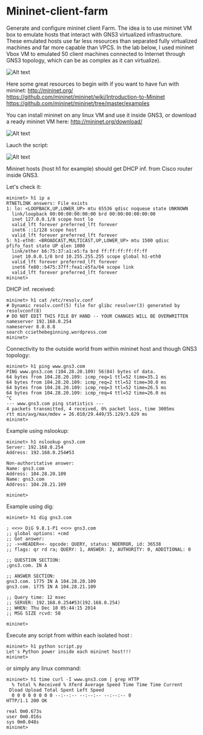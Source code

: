 Mininet-client-farm
===================

Generate and configure mininet client Farm.
The idea is to use mininet VM box to emulate hosts that interact with GNS3 virtualized infrastructure. These emulated hosts use far less resources than separated fully virtualized machines and far more capable than VPCS.
In the lab below, I used mininet Vbox VM to emulated 50 client machines connected to Internet through GNS3 topology, which can be as complex as it can virtualize).

![Alt text](https://community.gns3.com/servlet/JiveServlet/downloadImage/102-2022-7-35071/2014-12-18+16+18+11.png)

Here some great resources to begin with if you want to have fun with mininet:
http://mininet.org/
https://github.com/mininet/mininet/wiki/Introduction-to-Mininet
https://github.com/mininet/mininet/tree/master/examples

You can install mininet on any linux VM and use it inside GNS3, or download a ready mininet VM here:
http://mininet.org/download/

![Alt text](https://community.gns3.com/servlet/JiveServlet/downloadImage/102-2022-7-35073/Selection_242.png)

Lauch the script:

![Alt text](https://community.gns3.com/servlet/JiveServlet/downloadImage/102-2022-7-35074/pastedImage_0.png)

Mininet hosts (host h1 for example) should get DHCP inf. from Cisco router inside GNS3.

Let's check it:

    mininet> h1 ip a   
    RTNETLINK answers: File exists   
    1: lo: <LOOPBACK,UP,LOWER_UP> mtu 65536 qdisc noqueue state UNKNOWN   
      link/loopback 00:00:00:00:00:00 brd 00:00:00:00:00:00   
      inet 127.0.0.1/8 scope host lo   
      valid_lft forever preferred_lft forever   
      inet6 ::1/128 scope host   
      valid_lft forever preferred_lft forever   
    5: h1-eth0: <BROADCAST,MULTICAST,UP,LOWER_UP> mtu 1500 qdisc pfifo_fast state UP qlen 1000   
      link/ether b6:75:37:a1:e5:fa brd ff:ff:ff:ff:ff:ff   
      inet 10.0.0.1/8 brd 10.255.255.255 scope global h1-eth0   
      valid_lft forever preferred_lft forever   
      inet6 fe80::b475:37ff:fea1:e5fa/64 scope link   
      valid_lft forever preferred_lft forever   
    mininet>  

DHCP inf. received:

    mininet> h1 cat /etc/resolv.conf   
    # Dynamic resolv.conf(5) file for glibc resolver(3) generated by resolvconf(8)   
    # DO NOT EDIT THIS FILE BY HAND -- YOUR CHANGES WILL BE OVERWRITTEN   
    nameserver 192.168.0.254   
    nameserver 8.8.8.8   
    search cciethebeginning.wordpress.com   
    mininet>   

 

Connectivity to the outside world from within mininet host and though GNS3 topology:

    mininet> h1 ping www.gns3.com   
    PING www.gns3.com (104.28.20.109) 56(84) bytes of data.   
    64 bytes from 104.28.20.109: icmp_req=1 ttl=52 time=35.1 ms   
    64 bytes from 104.28.20.109: icmp_req=2 ttl=52 time=30.0 ms   
    64 bytes from 104.28.20.109: icmp_req=3 ttl=52 time=26.5 ms   
    64 bytes from 104.28.20.109: icmp_req=4 ttl=52 time=26.0 ms   
    ^C   
    --- www.gns3.com ping statistics ---   
    4 packets transmitted, 4 received, 0% packet loss, time 3005ms   
    rtt min/avg/max/mdev = 26.010/29.449/35.129/3.629 ms   
    mininet>   

 

Example using nslookup:

    mininet> h1 nslookup gns3.com   
    Server: 192.168.0.254   
    Address: 192.168.0.254#53   
      
    Non-authoritative answer:   
    Name: gns3.com   
    Address: 104.28.20.109   
    Name: gns3.com   
    Address: 104.28.21.109   
      
    mininet>   


Example using dig:

    mininet> h1 dig gns3.com   
      
    ; <<>> DiG 9.8.1-P1 <<>> gns3.com   
    ;; global options: +cmd   
    ;; Got answer:   
    ;; ->>HEADER<<- opcode: QUERY, status: NOERROR, id: 36538   
    ;; flags: qr rd ra; QUERY: 1, ANSWER: 2, AUTHORITY: 0, ADDITIONAL: 0   
      
    ;; QUESTION SECTION:   
    ;gns3.com. IN A   
      
    ;; ANSWER SECTION:   
    gns3.com. 1775 IN A 104.28.20.109   
    gns3.com. 1775 IN A 104.28.21.109   
      
    ;; Query time: 12 msec   
    ;; SERVER: 192.168.0.254#53(192.168.0.254)   
    ;; WHEN: Thu Dec 18 05:44:15 2014   
    ;; MSG SIZE rcvd: 58   
      
    mininet>   


Execute any script from within each isolated host :

    mininet> h1 python script.py   
    Let's Python power inside each mininet host!!!   
    mininet>   

 

or simply any linux command:

    mininet> h1 time curl -I www.gns3.com | grep HTTP   
      % Total % Received % Xferd Average Speed Time Time Time Current   
     Dload Upload Total Spent Left Speed   
      0 0 0 0 0 0 0 0 --:--:-- --:--:-- --:--:-- 0   
    HTTP/1.1 200 OK   
      
    real 0m0.673s   
    user 0m0.016s   
    sys 0m0.048s   
    mininet>  
